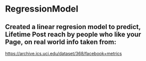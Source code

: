 # RegressionModel

## Created a linear regresion model to predict, Lifetime Post reach by people who like your Page, on real world info taken from:

https://archive.ics.uci.edu/dataset/368/facebook+metrics
